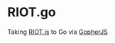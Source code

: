 RIOT.go
=======

Taking [RIOT.js](https://moot.it/riotjs/) to Go via [GopherJS](https://github.com/gopherjs/gopherjs)
